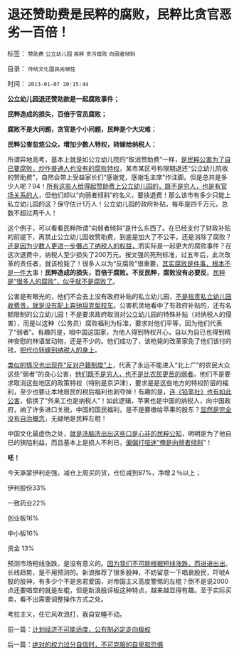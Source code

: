 # 退还赞助费是民粹的腐败，民粹比贪官恶劣一百倍！

标签： `赞助费` `公立幼儿园` `民粹` `贪污腐败` `向弱者倾斜` 

目录： `传统文化国民劣根性`

时间： `2013-01-07 20:15:44`

**公立幼儿园退还赞助款是一起腐败事件；**

**民粹造成的损失，百倍于官员腐败；**

**腐败不是大问题，贪官是个小问题，民粹是个大灾难**；

**民粹公害忽悠公众，增加少数人特权，转嫁给纳税人**；

所谓异地高考，基本上就是如公立幼儿院的“取消赞助费”一样，[是民粹公害为了自已要腐败，炒作普通人也没有的腐败特权](../../../2012/9/1/唱唱反调：邹恒甫，韩国实名制，幼儿院大幅涨价.md)。某市某区号称限期退还“公立幼儿院收的赞助费”，自然会带上受益家长们“感谢党，感谢毛主席”作注脚。但是总共是多少人呢？94！[所有这些人给得起赞助费上公立幼儿园的，既不是穷人，也是有官场关系的人](../../../2010/5/27/义务教育产业化，反户籍福利造福了谁.md)，但他们却以“向弱者倾斜”的名义，要挟退费！那么该市有多少只能上私立幼儿园的这？保守估计1万人！公立幼儿园的政府补贴，每年是四千万元，总数不超过两千人！

这个例子，可以看看民粹所谓“向弱者倾斜”是什么东西了。在已经支付了财政补贴的前提下，再禁止公立幼儿园收赞助费，到底是加大了不公平，还是消除了腐败？[还是因为少数人更进一步僭占了纳税人的权益，](../../../2012/7/12/公害知识分子的魔爪伸进了幼儿院！.md)而实际是一起更大的腐败事件？在这次退费中，纳税人至少损失了200万元。按文强的死刑标准，过五年后，此次改革的责任者，就该枪毙了！很多人以为“反腐败”很重要，[其实腐败是件事，根本不是一件大](../../../2010/1/4/贪官是问题，却不是大问题.md)事！**民粹造成的损失，百倍于腐败。不反民粹，腐败没有必要反**。[民粹是“很多人的腐败”，似乎就不是腐败了](../../../2009/8/20/特权消费和艰苦民生.md)。

公害是有眼光的，他们不会去上没有政府补贴的私立幼儿园，[不是指责私立幼儿园收费贵，就是没有配上奔驰坦克型校车](../../../2011/11/17/校车悲剧拷问行政垄断的国计民生.md)。公害机灵地看中了有政府补贴的，还有名额限制的公立幼儿园！不是要求政府取消对公立幼儿园的特殊补贴（对纳税人的侵害），而是以这种（公务员）腐败福利为标准，要求对他们平等，因为他们代表了“弱者”。有趣的是，咱中国这国家，为他人得到特权开心，自以为自已也得到精神安慰的林语堂动物，还是不少的。他们成功了，该枪毙的改革家免了他们该付的钱，[把代价转嫁到纳税人的身上](../../../2011/6/17/逐利的资本保证了物美价廉高安全性.md)。

[类似的情况也出现在“反对户籍制度”上](../../../2012/3/4/为什么户籍制度背后的地方福利是私有财产PrivateRight？.md)，代表了永远不能进入“北上广”的农民大众这些“弱者”的良心公害，[他们既不是穷人，也不是比农民更苦的弱者](../../../2010/4/29/声称代表农民的绝大部分不是农民.md)。他们不是要求取消这些地区的政策特权（特别是京沪津），要求是是这些地方的特权阶层的福利，至少也要让本地居民的税后福利也剥夺掉！有趣的是，[连《铅笔社》也有如此公害](http://www.impencil.org/portal.php?mod=view&aid=3556)，偷换了“外来工也是纳税人”！如此逻辑，苹果也是中国的纳税人，向中国政府，纳了许多进口关税，中国的国民福利，是不是要缴给苹果的股东？[显然是完全没有自治概念](../../../2009/9/1/为什么地方财政社会保障排外是理所当然的.md)，无疑地是民粹左棍！

中国文化最虚伪之处，[就是洗脑洗出出这些口是心非的民粹公知](../../../2012/9/15/“城市化拉动增长”是公害知识分子的乌托邦.md)，明明是为了他自已的狭隘利益，而且基本上是损人不利已，[偏偏打哑迷“俺是向弱者倾斜](../../../2012/8/31/“向弱者倾斜”是最伪善的美德.md)”！

**呸！**

今天承蒙伊利走强，减仓上周买的货，仓位减到87%，净增２％以上；

伊利股份33%

一致药业22%

创业板16%

中小板16%

资金 13%

预测市场短线涨跌，是没有意义的。[因为我们不可能根据短线涨跌，而进进出出](../../../2012/1/7/“选择命运盒子的技术”和“打破命运盒子的科学”.md)。长线趋势，是不用预测的。新浪推荐了很多股神，不妨留意一下唱衰股民，吓唬A股的股神，有多少个不是忠君爱国，对帝国主义高度警惕的左棍？倒不是说2000点还要唱空的就是左棍，但是新浪股评板这种特点，越来越显得有趣。至于实际买卖，看不出需要调整操作方式之处。

考拉主义，任它风吹浪打，我自安睡不动。



前一篇：[计划经济不可能适度，公有制必定走向极权](../../../2013/1/7/计划经济不可能适度，公有制必定走向极权.md)

后一篇：[绝对的权力过分自信时，不可克服的自卑和恐惧](../../../2013/1/8/绝对的权力过分自信时，不可克服的自卑和恐惧.md)
